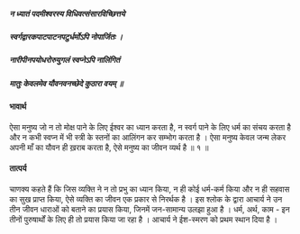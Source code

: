 ##### न ध्यातं पदमीश्वरस्य विधिवत्संसारविच्छित्तये
##### स्वर्गद्वारकपाटपाटनपटुर्धर्मोऽपि नोपार्जितः ।
##### नारीपीनपयोधरोरुयुगलं स्वप्नेऽपि नालिंगितं
##### मातुः केवलमेव यौवनवनच्छेदे कुठारा वयम् ॥

#### भावार्थ

ऐसा मनुष्य जो न तो मोक्ष पाने के लिए ईश्वर का ध्यान करता है, न स्वर्ग पाने के लिए धर्म का संचय करता है और न कभी स्वप्न में भी स्त्री के स्तनों का आलिंगन कर सम्भोग करता है । ऐसा मनुष्य केवल जन्म लेकर अपनी माँ का यौवन ही ख़राब करता है, ऐसे मनुष्य का जीवन व्यर्थ है ॥ १ ॥

#### तात्पर्य

चाणक्य कहते हैं कि जिस व्यक्ति ने न तो प्रभु का ध्यान किया, न ही कोई धर्म-कर्म किया और न ही सहवास का सुख प्राप्त किया, ऐसे व्यक्ति का जीवन एक प्रकार से निरर्थक है । इस श्लोक के द्वारा आचार्य ने उन तीन जीवन धाराओं को बताने का प्रयास किया, जिनमें जन-सामान्य उलझा हुआ है । धर्म, अर्थ, काम - इन तीनों पुरुषार्थों के लिए ही तो प्रयास किया जा रहा है । आचार्य ने ईश-स्मरण को प्रथम स्थान दिया है ।